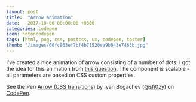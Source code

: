 ```yaml
---
layout: post
title:  "Arrow animation"
date:   2017-10-06 00:00:00 +0300
categories: codepen
icon: hotoncodepen
tags: [html, pug, css, postcss, ux, codepen, toster]
thumb: "/images/60fc863ef7bf4b71520ea9b043e7463b.jpg"
---
```


I've created a nice animation of arrow consisting of a number of dots. I got the idea for this animation from <a href='https://toster.ru/q/467010'>this question</a>. The component is scalable - all parameters are based on CSS custom properties.

<p data-height="369" data-theme-id="light" data-slug-hash="jGYbZO" data-default-tab="css,result" data-user="sfi0zy" data-embed-version="2" data-pen-title="Arrow (CSS transitions)" class="codepen">See the Pen <a href="https://codepen.io/sfi0zy/pen/jGYbZO/">Arrow (CSS transitions)</a> by Ivan Bogachev (<a href="https://codepen.io/sfi0zy">@sfi0zy</a>) on <a href="https://codepen.io">CodePen</a>.</p>
<script async src="https://production-assets.codepen.io/assets/embed/ei.js"></script>


